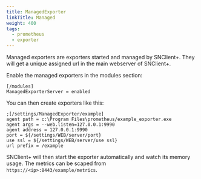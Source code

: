 ```yaml
---
title: ManagedExporter
linkTitle: Managed
weight: 400
tags:
  - prometheus
  - exporter
---
```


Managed exporters are exporters started and managed by SNClient+. They will get
a unique assigned url in the main webserver of SNClient+.

Enable the managed exporters in the modules section:

    [/modules]
    ManagedExporterServer = enabled

You can then create exporters like this:

    ;[/settings/ManagedExporter/example]
    agent path = c:\Program Files\prometheus/example_exporter.exe
    agent args = --web.listen=127.0.0.1:9990
    agent address = 127.0.0.1:9990
    port = ${/settings/WEB/server/port}
    use ssl = ${/settings/WEB/server/use ssl}
    url prefix = /example

SNClient+ will then start the exporter automatically and watch its memory usage.
The metrics can be scaped from `https://<ip>:8443/example/metrics`.
